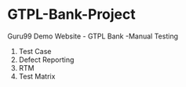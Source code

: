 # GTPL-Bank-Project
Guru99 Demo Website - GTPL Bank -Manual Testing
1) Test Case
2) Defect Reporting
3) RTM
4) Test Matrix
   
